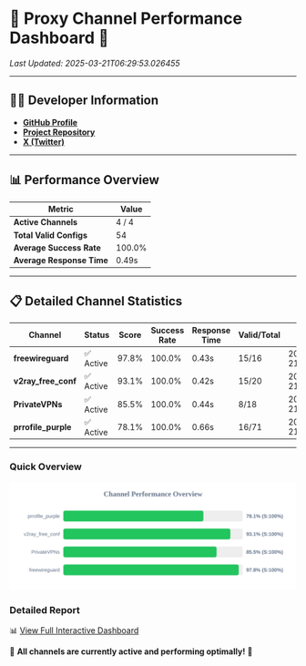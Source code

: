 # 🌟 Proxy Channel Performance Dashboard 🌟

_Last Updated: 2025-03-21T06:29:53.026455_

---

## 👩‍💻 Developer Information

- **[GitHub Profile](https://github.com/4n0nymou3)**  
- **[Project Repository](https://github.com/4n0nymou3/multi-proxy-config-fetcher)**  
- **[X (Twitter)](https://x.com/4n0nymou3)**  

---

## 📊 Performance Overview

| Metric                | Value       |
|-----------------------|-------------|
| **Active Channels**   | 4 / 4       |
| **Total Valid Configs** | 54          |
| **Average Success Rate** | 100.0%      |
| **Average Response Time** | 0.49s       |

---

## 📋 Detailed Channel Statistics

| Channel          | Status     | Score  | Success Rate | Response Time | Valid/Total | Last Success               |
|------------------|------------|--------|--------------|---------------|-------------|----------------------------|
| **freewireguard**  | ✅ Active  | 97.8%  | 100.0% | 0.43s         | 15/16       | 2025-03-21T06:29:53.024639 |
| **v2ray_free_conf**  | ✅ Active  | 93.1%  | 100.0% | 0.42s         | 15/20       | 2025-03-21T06:29:52.096621 |
| **PrivateVPNs**  | ✅ Active  | 85.5%  | 100.0% | 0.44s         | 8/18       | 2025-03-21T06:29:52.564221 |
| **prrofile_purple**  | ✅ Active  | 78.1%  | 100.0% | 0.66s         | 16/71       | 2025-03-21T06:29:51.618246 |

---

### Quick Overview
<div align="center">
  <a href="https://raw.githubusercontent.com/nullluser/NullRepo/refs/heads/main/assets/channel_stats_chart.svg">
    <img src="https://raw.githubusercontent.com/nullluser/NullRepo/refs/heads/main/assets/channel_stats_chart.svg" alt="Source Performance Statistics" width="800">
  </a>
</div>

### Detailed Report
📊 [View Full Interactive Dashboard](https://htmlpreview.github.io/?https://github.com/nullluser/NullRepo/blob/main/assets/performance_report.html)

🎉 **All channels are currently active and performing optimally!** 🎉

